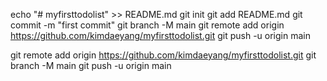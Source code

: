 echo "# myfirsttodolist" >> README.md
git init
git add README.md
git commit -m "first commit"
git branch -M main
git remote add origin https://github.com/kimdaeyang/myfirsttodolist.git
git push -u origin main


git remote add origin https://github.com/kimdaeyang/myfirsttodolist.git
git branch -M main
git push -u origin main